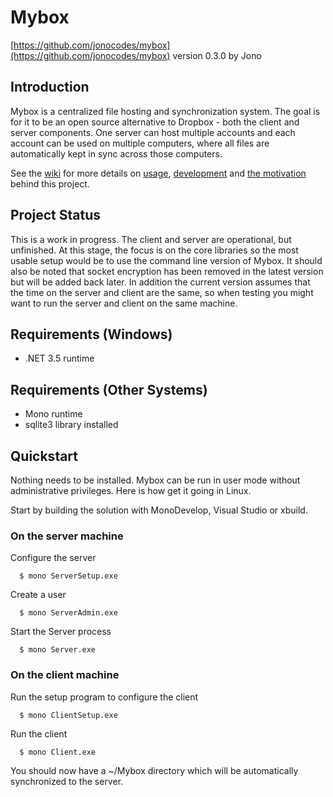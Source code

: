 Mybox
=====
[https://github.com/jonocodes/mybox](https://github.com/jonocodes/mybox)
version 0.3.0 by Jono


Introduction
------------
Mybox is a centralized file hosting and synchronization system. The goal is for it to be an open source alternative to Dropbox - both the client and server components. One server can host multiple accounts and each account can be used on multiple computers, where all files are automatically kept in sync across those computers.

See the [wiki](https://github.com/jonocodes/mybox/wiki) for more details on [usage](https://github.com/jonocodes/mybox/wiki/Usage), [development](https://github.com/jonocodes/mybox/wiki/Development) and [the motivation](https://github.com/jonocodes/mybox/wiki/Project-Goals) behind this project.


Project Status
--------------
This is a work in progress. The client and server are operational, but unfinished. At this stage, the focus is on the core libraries so the most usable setup would be to use the command line version of Mybox. It should also be noted that socket encryption has been removed in the latest version but will be added back later. In addition the current version assumes that the time on the server and client are the same, so when testing you might want to run the server and client on the same machine.


Requirements (Windows)
----------------------
*  .NET 3.5 runtime


Requirements (Other Systems)
----------------------------
*  Mono runtime
*  sqlite3 library installed


Quickstart
----------
Nothing needs to be installed. Mybox can be run in user mode without administrative privileges. Here is how get it going in Linux.

Start by building the solution with MonoDevelop, Visual Studio or xbuild.

### On the server machine ###

Configure the server

      $ mono ServerSetup.exe

Create a user

      $ mono ServerAdmin.exe
      
Start the Server process

      $ mono Server.exe


### On the client machine ###

Run the setup program to configure the client

      $ mono ClientSetup.exe

Run the client

      $ mono Client.exe

You should now have a ~/Mybox directory which will be automatically synchronized to the server.

